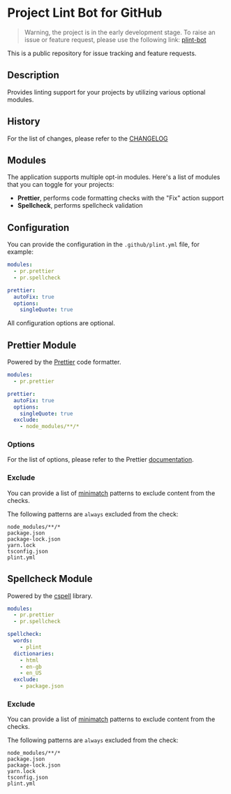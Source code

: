 # Project Lint Bot for GitHub

> Warning, the project is in the early development stage.
> To raise an issue or feature request, please use the following link: [plint-bot](https://github.com/DenysVuika/plint-bot)

This is a public repository for issue tracking and feature requests.

## Description

Provides linting support for your projects by utilizing various optional modules.

## History

For the list of changes, please refer to the [CHANGELOG](CHANGELOG.md)

## Modules

The application supports multiple opt-in modules.
Here's a list of modules that you can toggle for your projects:

* **Prettier**, performs code formatting checks with the "Fix" action support
* **Spellcheck**, performs spellcheck validation

## Configuration

You can provide the configuration in the `.github/plint.yml` file, for example:

```yaml
modules:
  - pr.prettier
  - pr.spellcheck

prettier:
  autoFix: true
  options:
    singleQuote: true
```

All configuration options are optional.

## Prettier Module

Powered by the [Prettier](https://prettier.io/) code formatter.

```yaml
modules:
  - pr.prettier

prettier:
  autoFix: true
  options:
    singleQuote: true
  exclude:
    - node_modules/**/*
```

### Options

For the list of options, please refer to the Prettier [documentation](https://prettier.io/docs/en/options.html).

### Exclude

You can provide a list of [minimatch](https://www.npmjs.com/package/minimatch) patterns to exclude content from the checks.

The following patterns are `always` excluded from the check:

```text
node_modules/**/*
package.json
package-lock.json
yarn.lock
tsconfig.json
plint.yml
```

## Spellcheck Module

Powered by the [cspell](https://github.com/Jason3S/cspell) library.

```yaml
modules:
  - pr.prettier
  - pr.spellcheck

spellcheck:
  words:
    - plint
  dictionaries:
    - html
    - en-gb
    - en_US
  exclude:
    - package.json
```

### Exclude

You can provide a list of [minimatch](https://www.npmjs.com/package/minimatch) patterns to exclude content from the checks.

The following patterns are `always` excluded from the check:

```text
node_modules/**/*
package.json
package-lock.json
yarn.lock
tsconfig.json
plint.yml
```